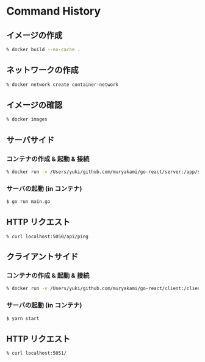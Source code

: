 # Command History

## イメージの作成
``` sh
% docker build --no-cache .
```

## ネットワークの作成
``` sh
% docker network create container-network
```

## イメージの確認
``` sh
% docker images
```

## サーバサイド
### コンテナの作成 & 起動 & 接続
``` sh
% docker run -v /Users/yuki/github.com/muryakami/go-react/server:/app/server --network container-network -p 5050:8080 -it [IMAGE] bash
```

### サーバの起動 (in コンテナ)
``` sh
$ go run main.go
```

## HTTP リクエスト
```
% curl localhost:5050/api/ping
```

## クライアントサイド
### コンテナの作成 & 起動 & 接続
``` sh
% docker run -v /Users/yuki/github.com/muryakami/go-react/client:/client --network container-network -p 5051:3000 -it [IMAGE] ash
```

### サーバの起動 (in コンテナ)
``` sh
$ yarn start
```

## HTTP リクエスト
```
% curl localhost:5051/
```
